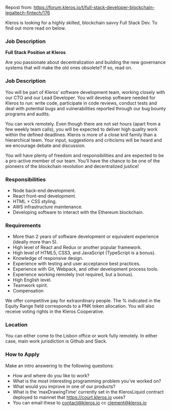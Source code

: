Repost from: https://forum.kleros.io/t/full-stack-developer-blockchain-legaltech-fintech/176

Kleros is looking for a highly skilled, blockchain savvy Full Stack Dev. To find out more read on below.

### Job Description
**Full Stack Position at Kleros**

Are you passionate about decentralization and building the new governance systems that will make the old ones obsolete? If so, read on.

### Job Description

You will be part of Kleros’ software development team, working closely with our CTO and our Lead Developer. You will develop software needed for Kleros to run: write code, participate in code reviews, conduct tests and deal with potential bugs and vulnerabilities reported through our bug bounty programs and audits.

You can work remotely. Even though there are not set hours (apart from a few weekly team calls), you will be expected to deliver high quality work within the defined deadlines. Kleros is more of a close knit family than a hierarchical team. Your input, suggestions and criticisms will be heard and we encourage debate and discussion.

You will have plenty of freedom and responsibilities and are expected to be a pro-active member of our team. You’ll have the chance to be one of the pioneers of the blockchain revolution and decentralized justice!

### Responsibilities
* Node back-end development.
* React front-end development.
* HTML + CSS styling.
* AWS infrastructure maintenance.
* Developing software to interact with the Ethereum blockchain.

### Requirements
* More than 2 years of software development or equivalent experience (ideally more than 5).
* High level of React and Redux or another popular framework.
* High level of HTML5, CSS3, and JavaScript (TypeScript is a bonus).
* Knowledge of responsive design.
* Experience with testing and user acceptance best practices.
* Experience with Git, Webpack, and other development process tools.
* Experience working remotely (not required, but a bonus).
* High English level.
* Teamwork spirit.
* Compensation

We offer competitive pay for extraordinary people. The % indicated in the Equity Range field corresponds to a PNK token allocation. You will also receive voting rights in the Kleros Cooperative.

### Location

You can either come to the Lisbon office or work fully remotely. In either case, main work jurisdiction is Github and Slack.

### How to Apply

Make an intro answering to the following questions:

* How and where do you like to work?
* What is the most interesting programming problem you’ve worked on?
* What would you improve in one of our products?
* What is the ‘maxDrawingTime’ currently set in the KlerosLiquid contract deployed to mainnet that https://court.kleros.io uses?
* You can email these to contact@kleros.io cc clement@kleros.io
